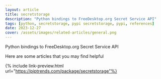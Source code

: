 ```yaml
---
layout: article
title: secretstorage
description: "Python bindings to FreeDesktop.org Secret Service API"
tags: [python, secretstorage, pypi secretstorage, pypi, references]
date: 2023-12-27
cover: /assets/images/related-articles/general.png
---
```


Python bindings to FreeDesktop.org Secret Service API

Here are some articles that you may find helpful

{% include link-preview.html url="https://piptrends.com/package/secretstorage"%}